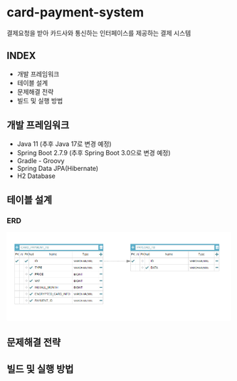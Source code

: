 # card-payment-system
결제요청을 받아 카드사와 통신하는 인터페이스를 제공하는 결제 시스템
## INDEX
- 개발 프레임워크
- 테이블 설계
- 문제해결 전략
- 빌드 및 실행 방법
## 개발 프레임워크
- Java 11 (추후 Java 17로 변경 예정)
- Spring Boot 2.7.9 (추후 Spring Boot 3.0으로 변경 예정)
- Gradle - Groovy
- Spring Data JPA(Hibernate)
- H2 Database
## 테이블 설계
### ERD
![img.png](img.png)
## 문제해결 전략

## 빌드 및 실행 방법
